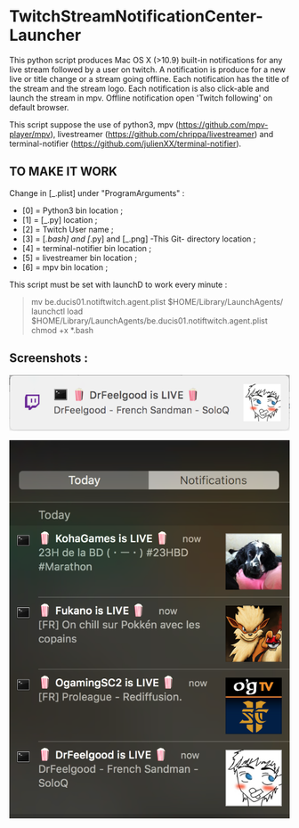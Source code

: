 # TwitchStreamNotificationCenter-Launcher

This python script produces Mac OS X (>10.9) built-in notifications for any live stream followed by a user on twitch.
A notification is produce for a new live or title change or a stream going offline.
Each notification has the title of the stream and the stream logo.
Each notification is also click-able and launch the stream in mpv.
Offline notification open 'Twitch following' on default browser.

This script suppose the use of python3, mpv (https://github.com/mpv-player/mpv), livestreamer (https://github.com/chrippa/livestreamer) and terminal-notifier (https://github.com/julienXX/terminal-notifier).


## TO MAKE IT WORK

Change in [_.plist] under "ProgramArguments" :

* [0] = Python3 bin location ;
* [1] = [_.py] location  ;
* [2] = Twitch User name ;
* [3] = [_.bash] and [_.py] and [_.png] -This Git- directory location  ;
* [4] = terminal-notifier bin location  ;
* [5] = livestreamer bin location  ;
* [6] = mpv  bin location  ;


This script must be set with launchD to work every minute :
> mv be.ducis01.notiftwitch.agent.plist $HOME/Library/LaunchAgents/  
> launchctl load $HOME/Library/LaunchAgents/be.ducis01.notiftwitch.agent.plist  
> chmod +x *.bash 


## Screenshots :

![Image of a Notification](https://raw.githubusercontent.com/Ducis01/TwitchStreamNotificationCenter-Launcher/master/screenshot/notification.png)

![Image of Notification Center](https://raw.githubusercontent.com/Ducis01/TwitchStreamNotificationCenter-Launcher/master/screenshot/notification_center.png)

